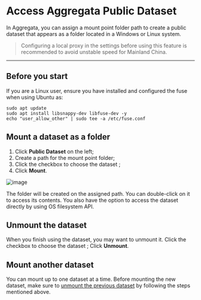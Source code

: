 # Access Aggregata Public Dataset

In Aggregata, you can assign a mount point folder path to create a public dataset that appears as a folder located in a Windows or Linux system.
> Configuring a local proxy in the settings before using this feature is recommended to avoid unstable speed for Mainland China.

---
## Before you start

If you are a Linux user, ensure you have installed and configured the fuse when using Ubuntu as:
```
sudo apt update
sudo apt install libsnappy-dev libfuse-dev -y
echo "user_allow_other" | sudo tee -a /etc/fuse.conf
```

## Mount a dataset as a folder
1. Click **Public Dataset** on the left;
2. Create a path for the mount point folder;
3. Click the checkbox to choose the dataset ;
4. Click **Mount**.

![image](https://github.com/Aggregata-xyz/aggregata/assets/158275971/1f577b7a-fe9b-4649-b1df-f5a52d887443)

The folder will be created on the assigned path. You can double-click on it to access its contents. You also have the option to access the dataset directly by using OS filesystem API.

## Unmount the dataset
When you finish using the dataset, you may want to unmount it.
Click the checkbox to choose the dataset ;
Click **Unmount**.

## Mount another dataset
You can mount up to one dataset at a time. Before mounting the new dataset, make sure to [unmount the previous dataset](#unmount-the-dataset) by following the steps mentioned above.



